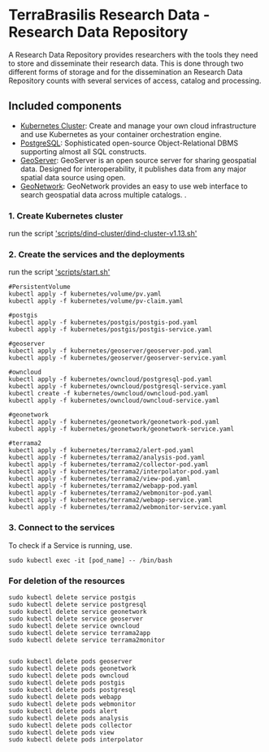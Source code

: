 # TerraBrasilis Research Data - Research Data Repository
A Research Data Repository provides researchers with the tools they need to store and disseminate their research data. This is done through two different forms of storage and for the dissemination an Research Data Repository counts with several services of access, catalog and processing. 

## Included components

* [Kubernetes Cluster](): Create and manage your own cloud infrastructure and use Kubernetes as your container orchestration engine.
* [PostgreSQL](): Sophisticated open-source Object-Relational DBMS supporting almost all SQL constructs.
* [GeoServer](): GeoServer is an open source server for sharing geospatial data. Designed for interoperability, it publishes data from any major spatial data source using open.
* [GeoNetwork](): GeoNetwork provides an easy to use web interface to search geospatial data across multiple catalogs. .

### 1. Create Kubernetes cluster

run the script ['scripts/dind-cluster/dind-cluster-v1.13.sh'](scripts/dind-cluster/dind-cluster-v1.13.sh)


### 2. Create the services and the deployments

run the script ['scripts/start.sh'](scripts/start.sh)

```shell
#PersistentVolume
kubectl apply -f kubernetes/volume/pv.yaml
kubectl apply -f kubernetes/volume/pv-claim.yaml

#postgis
kubectl apply -f kubernetes/postgis/postgis-pod.yaml
kubectl apply -f kubernetes/postgis/postgis-service.yaml

#geoserver
kubectl apply -f kubernetes/geoserver/geoserver-pod.yaml
kubectl apply -f kubernetes/geoserver/geoserver-service.yaml

#owncloud
kubectl apply -f kubernetes/owncloud/postgresql-pod.yaml
kubectl apply -f kubernetes/owncloud/postgresql-service.yaml
kubectl create -f kubernetes/owncloud/owncloud-pod.yaml
kubectl apply -f kubernetes/owncloud/owncloud-service.yaml

#geonetwork
kubectl apply -f kubernetes/geonetwork/geonetwork-pod.yaml
kubectl apply -f kubernetes/geonetwork/geonetwork-service.yaml

#terrama2
kubectl apply -f kubernetes/terrama2/alert-pod.yaml
kubectl apply -f kubernetes/terrama2/analysis-pod.yaml
kubectl apply -f kubernetes/terrama2/collector-pod.yaml
kubectl apply -f kubernetes/terrama2/interpolator-pod.yaml
kubectl apply -f kubernetes/terrama2/view-pod.yaml
kubectl apply -f kubernetes/terrama2/webapp-pod.yaml
kubectl apply -f kubernetes/terrama2/webmonitor-pod.yaml
kubectl apply -f kubernetes/terrama2/webapp-service.yaml
kubectl apply -f kubernetes/terrama2/webmonitor-service.yaml
```

### 3. Connect to the services

To check if a Service is running, use.
```shell
sudo kubectl exec -it [pod_name] -- /bin/bash
```

### For deletion of the resources

```shell
sudo kubectl delete service postgis 
sudo kubectl delete service postgresql 
sudo kubectl delete service geonetwork
sudo kubectl delete service geoserver 
sudo kubectl delete service owncloud 
sudo kubectl delete service terrama2app 
sudo kubectl delete service terrama2monitor 


sudo kubectl delete pods geoserver
sudo kubectl delete pods geonetwork
sudo kubectl delete pods owncloud
sudo kubectl delete pods postgis
sudo kubectl delete pods postgresql
sudo kubectl delete pods webapp 
sudo kubectl delete pods webmonitor 
sudo kubectl delete pods alert 
sudo kubectl delete pods analysis 
sudo kubectl delete pods collector 
sudo kubectl delete pods view 
sudo kubectl delete pods interpolator 
```
